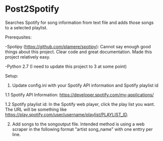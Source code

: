 # Post2Spotify
Searches Spotify for song information from text file and adds those songs to a selected playlist.


Prerequsites:

-Spotipy (https://github.com/plamere/spotipy): Cannot say enough good things about this project. Clear code and great documentation. Made this project relatively easy.

-Python 2.7 (I need to update this project to 3 at some point)



Setup:

1. Update config.ini with your Spotify API information and Spotify playlist id

  1.1 Spotify API Information: https://developer.spotify.com/my-applications/

  1.2 Spotify playlist id: In the Spotify web player, click the play list you want. The URL will be something like https://play.spotify.com/user/username/playlist/PLAYLIST_ID.

2. Add songs to the songoutput file. Intended method is using a web scraper in the following format "artist song_name" with one enttry per line.
